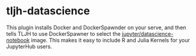# tljh-datascience

This plugin installs Docker and DockerSpawnder on your serve, and then tells TLJH to use DockerSpawner to select the [jupyter/datascience-notebook](https://hub.docker.com/r/jupyter/datascience-notebook/tags?page=1&ordering=last_updated) image. This makes it easy to include R and Julia Kernels for your JupyterHub users.



